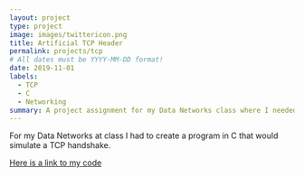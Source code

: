```yaml
---
layout: project
type: project
image: images/twittericon.png
title: Artificial TCP Header
permalink: projects/tcp
# All dates must be YYYY-MM-DD format!
date: 2019-11-01
labels:
  - TCP
  - C
  - Networking
summary: A project assignment for my Data Networks class where I needed to modify an artificial TCP header to simulate a TCP handshake.
---
```



For my Data Networks at class I had to create a program in C that would simulate a TCP handshake.


<a href="https://github.com/willardperalta/maui-weather-bot"><i class="large github icon"></i>Here is a link to my code</a>